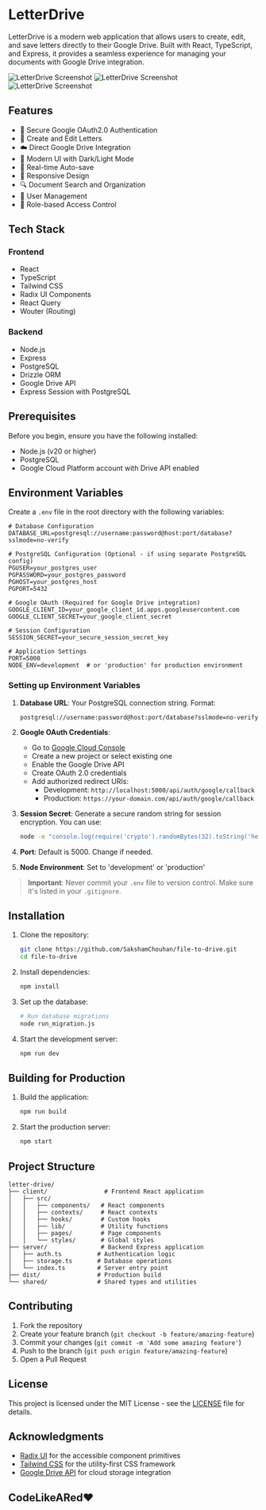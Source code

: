 # LetterDrive

LetterDrive is a modern web application that allows users to create, edit, and save letters directly to their Google Drive. Built with React, TypeScript, and Express, it provides a seamless experience for managing your documents with Google Drive integration.

![LetterDrive Screenshot](/images/LandingPage.png)
![LetterDrive Screenshot](/images/saveto.png)
![LetterDrive Screenshot](/images/newPage.png)

## Features

- 🔐 Secure Google OAuth2.0 Authentication
- 📝 Create and Edit Letters
- ☁️ Direct Google Drive Integration
- 🎨 Modern UI with Dark/Light Mode
- 🔄 Real-time Auto-save
- 📱 Responsive Design
- 🔍 Document Search and Organization
- 👥 User Management
- 🎯 Role-based Access Control

## Tech Stack

### Frontend
- React
- TypeScript
- Tailwind CSS
- Radix UI Components
- React Query
- Wouter (Routing)

### Backend
- Node.js
- Express
- PostgreSQL
- Drizzle ORM
- Google Drive API
- Express Session with PostgreSQL

## Prerequisites

Before you begin, ensure you have the following installed:
- Node.js (v20 or higher)
- PostgreSQL
- Google Cloud Platform account with Drive API enabled

## Environment Variables

Create a `.env` file in the root directory with the following variables:

```env
# Database Configuration
DATABASE_URL=postgresql://username:password@host:port/database?sslmode=no-verify

# PostgreSQL Configuration (Optional - if using separate PostgreSQL config)
PGUSER=your_postgres_user
PGPASSWORD=your_postgres_password
PGHOST=your_postgres_host
PGPORT=5432

# Google OAuth (Required for Google Drive integration)
GOOGLE_CLIENT_ID=your_google_client_id.apps.googleusercontent.com
GOOGLE_CLIENT_SECRET=your_google_client_secret

# Session Configuration
SESSION_SECRET=your_secure_session_secret_key

# Application Settings
PORT=5000
NODE_ENV=development  # or 'production' for production environment
```

### Setting up Environment Variables

1. **Database URL**: Your PostgreSQL connection string. Format:
   ```
   postgresql://username:password@host:port/database?sslmode=no-verify
   ```

2. **Google OAuth Credentials**:
   - Go to [Google Cloud Console](https://console.cloud.google.com/)
   - Create a new project or select existing one
   - Enable the Google Drive API
   - Create OAuth 2.0 credentials
   - Add authorized redirect URIs:
     - Development: `http://localhost:5000/api/auth/google/callback`
     - Production: `https://your-domain.com/api/auth/google/callback`

3. **Session Secret**: Generate a secure random string for session encryption. You can use:
   ```bash
   node -e "console.log(require('crypto').randomBytes(32).toString('hex'))"
   ```

4. **Port**: Default is 5000. Change if needed.

5. **Node Environment**: Set to 'development' or 'production'

> **Important**: Never commit your `.env` file to version control. Make sure it's listed in your `.gitignore`.

## Installation

1. Clone the repository:
   ```bash
   git clone https://github.com/SakshamChouhan/file-to-drive.git
   cd file-to-drive
   ```

2. Install dependencies:
   ```bash
   npm install
   ```

3. Set up the database:
   ```bash
   # Run database migrations
   node run_migration.js
   ```

4. Start the development server:
   ```bash
   npm run dev
   ```

## Building for Production

1. Build the application:
   ```bash
   npm run build
   ```

2. Start the production server:
   ```bash
   npm start
   ```

## Project Structure

```
letter-drive/
├── client/                # Frontend React application
│   ├── src/
│   │   ├── components/   # React components
│   │   ├── contexts/     # React contexts
│   │   ├── hooks/        # Custom hooks
│   │   ├── lib/          # Utility functions
│   │   ├── pages/        # Page components
│   │   └── styles/       # Global styles
├── server/               # Backend Express application
│   ├── auth.ts          # Authentication logic
│   ├── storage.ts       # Database operations
│   └── index.ts         # Server entry point
├── dist/                # Production build
└── shared/              # Shared types and utilities
```

## Contributing

1. Fork the repository
2. Create your feature branch (`git checkout -b feature/amazing-feature`)
3. Commit your changes (`git commit -m 'Add some amazing feature'`)
4. Push to the branch (`git push origin feature/amazing-feature`)
5. Open a Pull Request

## License

This project is licensed under the MIT License - see the [LICENSE](LICENSE) file for details.

## Acknowledgments

- [Radix UI](https://www.radix-ui.com/) for the accessible component primitives
- [Tailwind CSS](https://tailwindcss.com/) for the utility-first CSS framework
- [Google Drive API](https://developers.google.com/drive) for cloud storage integration

## CodeLikeARed❤️
